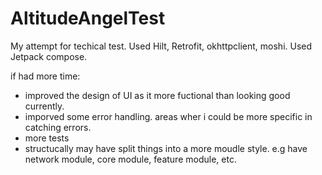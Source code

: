 # AltitudeAngelTest

My attempt for techical test.
Used Hilt, Retrofit, okhttpclient, moshi.
Used Jetpack compose.

if had more time:
- improved the design of UI as it more fuctional than looking good currently.
- imporved some error handling. areas wher i could be more specific in catching errors.
- more tests
- structucally may have split things into a more moudle style. e.g have network module, core module, feature module, etc.
